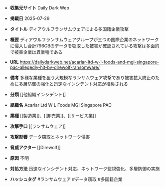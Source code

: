 - **収集元サイト**
Daily Dark Web

- **掲載日**
2025-07-29

- **タイトル**
ディアウルフランサムウェアによる多国籍企業攻撃

- **概要**
ディアウルフランサムウェアグループが三つの国際企業のネットワークに侵入し合計796GBのデータを窃取した被害が確認されている攻撃は多面的で被害企業は異業種である

- **URL**
https://dailydarkweb.net/acarlar-ltd-w-l-foods-and-mgi-singapore-pac-allegedly-hit-by-direwolf-ransomware/

- **備考**
多様な業種を狙う大規模なランサムウェア攻撃であり被害拡大防止のために多層防御の強化と迅速なインシデント対応が推奨される

- **分類**
[[他組織インシデント]]

- **組織名**
Acarlar Ltd W L Foods MGI Singapore PAC

- **業種**
[[製造業]]、[[卸売業]]、[[サービス業]]

- **攻撃手口**
[[ランサムウェア]]

- **攻撃影響**
データ窃取とネットワーク侵害

- **脅威アクター**
[[Direwolf]]

- **原因**
不明

- **対処方法**
迅速なインシデント対応、ネットワーク監視強化、多層防御の実施

- **ハッシュタグ**
#ランサムウェア #データ窃取 #多国籍企業
